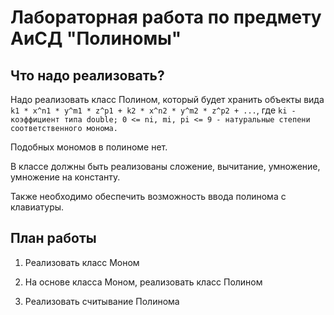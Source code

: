 # Лабораторная работа по предмету АиСД "Полиномы"

## Что надо реализовать?

Надо реализовать класс Полином, который будет хранить объекты вида
`k1 * x^n1 * y^m1 * z^p1 + k2 * x^n2 * y^m2 * z^p2 + ...`,
где `ki - коэффициент типа double;
0 <= ni, mi, pi <= 9 - натуральные степени соответственного монома.`

Подобных мономов в полиноме нет.

В классе должны быть реализованы сложение, вычитание, умножение, умножение на константу.

Также необходимо обеспечить возможность ввода полинома с клавиатуры.

## План работы

1. Реализовать класс Моном

2. На основе класса Моном, реализовать класс Полином

3. Реализовать считывание Полинома


